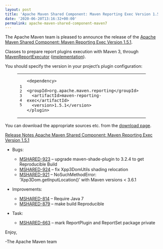 ```yaml
---
layout: post
title: 'Apache Maven Shared Component: Maven Reporting Exec Version 1.5.1 Released'
date: '2020-06-20T13:16:32+00:00'
permalink: apache-maven-shared-component-maven7
---
```

<div class="entry-content"><p>The Apache Maven team is pleased to announce the release of the
<a href="https://maven.apache.org/shared/maven-reporting-exec/">Apache Maven Shared Component: Maven Reporting Exec Version 1.5.1</a>.</p>

<p>Classes to prepare report plugins execution with Maven 3, through
<a href="https://maven.apache.org/shared/maven-reporting-exec/apidocs/org/apache/maven/reporting/exec/MavenReportExecutor.html">MavenReportExecutor</a> (<a href="https://maven.apache.org/shared/maven-reporting-exec/apidocs/org/apache/maven/reporting/exec/DefaultMavenReportExecutor.html">implementation</a>).</p>

<p>You should specify the version in your project&rsquo;s plugin configuration:</p>

<figure class='code'><figcaption><span></span></figcaption><div class="highlight"><table><tr><td class="gutter"><pre class="line-numbers"><span class='line-number'>1</span>
<span class='line-number'>2</span>
<span class='line-number'>3</span>
<span class='line-number'>4</span>
<span class='line-number'>5</span>
</pre></td><td class='code'><pre><code class='xml'><span class='line'><span class="nt">&lt;dependency&gt;</span>
</span><span class='line'>  <span class="nt">&lt;groupId&gt;</span>org.apache.maven.reporting<span class="nt">&lt;/groupId&gt;</span>
</span><span class='line'>  <span class="nt">&lt;artifactId&gt;</span>maven-reporting-exec<span class="nt">&lt;/artifactId&gt;</span>
</span><span class='line'>  <span class="nt">&lt;version&gt;</span>1.5.1<span class="nt">&lt;/version&gt;</span>
</span><span class='line'><span class="nt">&lt;/plugin&gt;</span>
</span></code></pre></td></tr></table></div></figure>


<p>You can download the appropriate sources etc. from the <a href="https://maven.apache.org/shared/maven-reporting-exec/download.cgi">download page</a>.</p>

<!-- more -->


<p><a href="https://issues.apache.org/jira/secure/ReleaseNote.jspa?projectId=12317922&amp;version=12348384">Release Notes Apache Maven Shared Component: Maven Reporting Exec Version 1.5.1</a></p>

<ul>
<li><p>Bugs:</p>

<ul>
<li><a href="https://issues.apache.org/jira/browse/MSHARED-923">MSHARED-923</a> &ndash; upgrade maven-shade-plugin to 3.2.4 to get Reproducible Build</li>
<li><a href="https://issues.apache.org/jira/browse/MSHARED-924">MSHARED-924</a> &ndash; fix Xpp3DomUtils shading relocation</li>
<li><a href="https://issues.apache.org/jira/browse/MSHARED-921">MSHARED-921</a> &ndash; NoSuchMethodError: &lsquo;Xpp3Dom.getInputLocation()&rsquo; with Maven versions &lt; 3.6.1</li>
</ul>
</li>
<li><p>Improvements:</p>

<ul>
<li><a href="https://issues.apache.org/jira/browse/MSHARED-814">MSHARED-814</a> &ndash; Require Java 7</li>
<li><a href="https://issues.apache.org/jira/browse/MSHARED-879">MSHARED-879</a> &ndash; make build Reproducible</li>
</ul>
</li>
<li><p>Task:</p>

<ul>
<li><a href="https://issues.apache.org/jira/browse/MSHARED-663">MSHARED-663</a> &ndash; mark ReportPlugin and ReportSet package private</li>
</ul>
</li>
</ul>


<p>Enjoy,</p>

<p>-The Apache Maven team</p>
</div>
